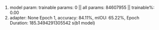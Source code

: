 1. model param: trainable params: 0 || all params: 84607955 || trainable%: 0.00
2. adapter: None
Epoch 1, accuracy: 84.11%, mIOU: 65.22%, Epoch Duration: 185.3494291305542 s(b1 model)
